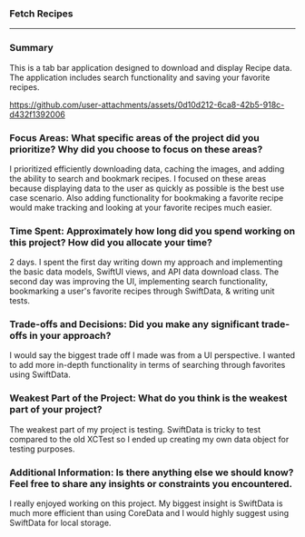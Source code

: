 ### Fetch Recipes
________________

### Summary
This is a tab bar application designed to download and display Recipe data. The application includes search functionality and saving your favorite recipes.

https://github.com/user-attachments/assets/0d10d212-6ca8-42b5-918c-d432f1392006


### Focus Areas: What specific areas of the project did you prioritize? Why did you choose to focus on these areas?

I prioritized efficiently downloading data, caching the images, and adding the ability to search and bookmark recipes. I focused on these areas because displaying data to the user as quickly as possible is the best use case scenario. Also adding functionality for bookmaking a favorite recipe would make tracking and looking at your favorite recipes much easier.

### Time Spent: Approximately how long did you spend working on this project? How did you allocate your time?

2 days. I spent the first day writing down my approach and implementing the basic data models, SwiftUI views, and API data download class. The second day was improving the UI, implementing search functionality, bookmarking a user's favorite recipes through SwiftData, & writing unit tests.

### Trade-offs and Decisions: Did you make any significant trade-offs in your approach?

I would say the biggest trade off I made was from a UI perspective. I wanted to add more in-depth functionality in terms of searching through favorites using SwiftData.

### Weakest Part of the Project: What do you think is the weakest part of your project?

The weakest part of my project is testing. SwiftData is tricky to test compared to the old XCTest so I ended up creating my own data object for testing purposes.

### Additional Information: Is there anything else we should know? Feel free to share any insights or constraints you encountered.

I really enjoyed working on this project. My biggest insight is SwiftData is much more efficient than using CoreData and I would highly suggest using SwiftData for local storage.




